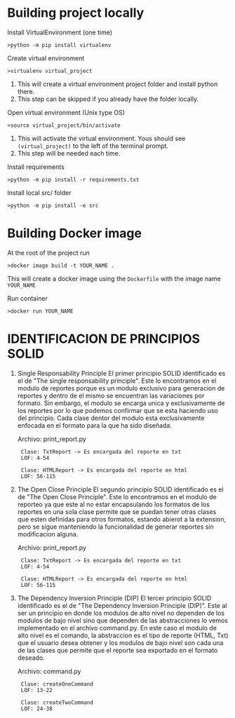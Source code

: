 # Building project locally
Install VirtualEnvironment (one time)

    >python -m pip install virtualenv

Create virtual environment

    >virtualenv virtual_project

1. This will create a virtual environment project folder and install python there.
2. This step can be skipped if you already have the folder locally.

Open virtual environment (Unix type OS)

    >source virtual_project/bin/activate

1. This will activate the virtual environment.  Yous should see `(virtual_project)` to the left of the terminal prompt.
2. This step will be needed each time.

Install requirements
    
    >python -m pip install -r requirements.txt

Install local src/ folder

    >python -m pip install -e src 

# Building Docker image
At the root of the project run

    >docker image build -t YOUR_NAME .

This will create a docker image using the `Dockerfile` with the image name `YOUR_NAME`

Run container

    >docker run YOUR_NAME

# IDENTIFICACION DE PRINCIPIOS SOLID

1. Single Responsability Principle
    El primer principio SOLID identificado es el de "The single responsability principle". Este lo encontramos en el modulo
    de reportes porque es un modulo exclusivo para generacion de reportes y dentro de el mismo se encuentran las variaciones por formato. Sin embargo, el modulo se encarga unica y exclusivamente de los reportes por lo que podemos 
    confirmar que se esta haciendo uso del principio. Cada clase dentor del modulo esta exclusivamente enfocada en el formato para la que ha sido diseñada.

    Archivo: print_report.py
    
        Clase: TxtReport -> Es encargada del reporte en txt
        LOF: 4-54
        
        Clase: HTMLReport -> Es encargada del reporte en html
        LOF: 56-115

2. The Open Close Principle
    El segundo principio SOLID identificado es el de "The Open Close Principle". Este lo encontramos en el modulo de reporteo ya que este al no estar encapsulando los formatos de los reportes en una sola clase permite que se puedan tener otras clases que esten definidas para otros formatos, estando abierot a la extension, pero se sigue manteniendo la funcionalidad de generar reportes sin modificacion alguna. 
    
    Archivo: print_report.py

        Clase: TxtReport -> Es encargada del reporte en txt
        LOF: 4-54
        
        Clase: HTMLReport -> Es encargada del reporte en html
        LOF: 56-115

3. The Dependency Inversion Principle (DIP)
    El tercer principio SOLID identificado es el de "The Dependency Inversion Principle (DIP)". Este al ser un principio en donde los modulos de alto nivel no dependen de los modulos de bajo nivel sino que dependen de las abstracciones lo vemos implementado en el archivo command.py. En este caso el modulo de alto nivel es el comando, la abstraccion es el tipo de reporte (HTML, Txt) que el usuario desea obtener y los modulos de bajo nivel son cada una de las clases que permite que el reporte sea exportado en el formato deseado.

    Archivo: command.py

        Clase: createOneCommand
        LOF: 13-22

        Clase: createTwoCommand
        LOF: 24-38